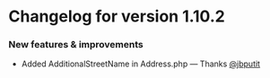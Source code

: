 # Changelog for version 1.10.2

### New features & improvements

- Added AdditionalStreetName in Address.php — Thanks [@jbputit](https://github.com/jbputit)
